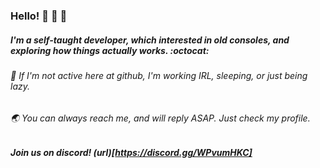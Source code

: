 ### Hello! :deciduous_tree: :deciduous_tree: :deciduous_tree: 
##### I'm a self-taught developer, which interested in old consoles, and exploring how things actually works.  :octocat:

###### :battery: If I'm not active here at github, I'm working IRL, sleeping, or just being lazy.

###### :earth_asia: You can always reach me, and will reply ASAP. Just check my profile.

##### Join us on discord! (url)[https://discord.gg/WPvumHKC]
